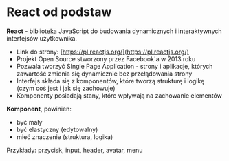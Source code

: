 # React od podstaw

**React** \- biblioteka JavaScript do budowania dynamicznych i interaktywnych interfejsów użytkownika\.

* Link do strony: [https://pl.reactjs.org/](https://pl.reactjs.org/)
* Projekt Open Source stworzony przez Facebook'a w 2013 roku
* Pozwala tworzyć SIngle Page Application - strony i aplikacje, których zawartość zmienia się dynamicznie bez przełądowania strony
* Interfejs składa się z komponentów, które tworzą strukturę i logikę (czym coś jest i jak się zachowuje)
* Komponenty posiadają stany, które wpływają na zachowanie elementów

**Komponent**, powinien:

* być mały
* być elastyczny (edytowalny)
* mieć znaczenie (struktura, logika)

Przykłady: przycisk, input, header, avatar, menu